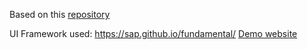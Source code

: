 Based on this [repository](https://github.com/EbookFoundation/free-programming-books/blob/master/free-programming-books.md)

UI Framework used: https://sap.github.io/fundamental/
[Demo website](https://github.com/EbookFoundation/free-programming-books/blob/master/free-programming-books.md)
